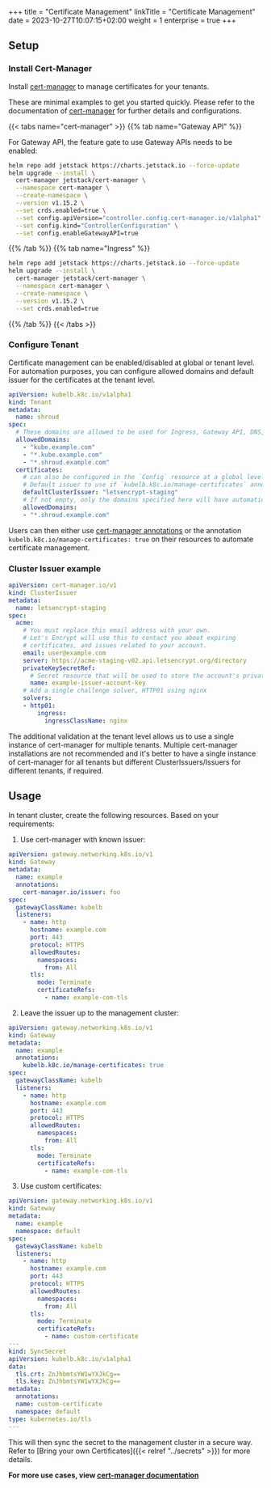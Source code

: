 +++
title = "Certificate Management"
linkTitle = "Certificate Management"
date = 2023-10-27T10:07:15+02:00
weight = 1
enterprise = true
+++

## Setup

### Install Cert-Manager

Install [cert-manager](https://cert-manager.io) to manage certificates for your tenants.

These are minimal examples to get you started quickly. Please refer to the documentation of [cert-manager](https://cert-manager.io/docs/installation/helm/) for further details and configurations.

{{< tabs name="cert-manager" >}}
{{% tab name="Gateway API" %}}

For Gateway API, the feature gate to use Gateway APIs needs to be enabled:

```bash
helm repo add jetstack https://charts.jetstack.io --force-update
helm upgrade --install \
  cert-manager jetstack/cert-manager \
  --namespace cert-manager \
  --create-namespace \
  --version v1.15.2 \
  --set crds.enabled=true \
  --set config.apiVersion="controller.config.cert-manager.io/v1alpha1" \
  --set config.kind="ControllerConfiguration" \
  --set config.enableGatewayAPI=true
```

{{% /tab %}}
{{% tab name="Ingress" %}}

```bash
helm repo add jetstack https://charts.jetstack.io --force-update
helm upgrade --install \
  cert-manager jetstack/cert-manager \
  --namespace cert-manager \
  --create-namespace \
  --version v1.15.2 \
  --set crds.enabled=true
```

{{% /tab %}}
{{< /tabs >}}

### Configure Tenant

Certificate management can be enabled/disabled at global or tenant level. For automation purposes, you can configure allowed domains and default issuer for the certificates at the tenant level.

```yaml
apiVersion: kubelb.k8c.io/v1alpha1
kind: Tenant
metadata:
  name: shroud
spec:
  # These domains are allowed to be used for Ingress, Gateway API, DNS, and certs.
  allowedDomains:
    - "kube.example.com"
    - "*.kube.example.com"
    - "*.shroud.example.com"
  certificates:
    # can also be configured in the `Config` resource at a global level.
    # Default issuer to use if `kubelb.k8c.io/manage-certificates` annotation is added to the cluster.
    defaultClusterIssuer: "letsencrypt-staging"
    # If not empty, only the domains specified here will have automation for Certificates. Everything else will be ignored.
    allowedDomains:
    - "*.shroud.example.com"
```

Users can then either use [cert-manager annotations](https://cert-manager.io/docs/usage/ingress/) or the annotation `kubelb.k8c.io/manage-certificates: true` on their resources to automate certificate management.

### Cluster Issuer example

```yaml
apiVersion: cert-manager.io/v1
kind: ClusterIssuer
metadata:
  name: letsencrypt-staging
spec:
  acme:
    # You must replace this email address with your own.
    # Let's Encrypt will use this to contact you about expiring
    # certificates, and issues related to your account.
    email: user@example.com
    server: https://acme-staging-v02.api.letsencrypt.org/directory
    privateKeySecretRef:
      # Secret resource that will be used to store the account's private key.
      name: example-issuer-account-key
    # Add a single challenge solver, HTTP01 using nginx
    solvers:
    - http01:
        ingress:
          ingressClassName: nginx
```

The additional validation at the tenant level allows us to use a single instance of cert-manager for multiple tenants. Multiple cert-manager installations are not recommended and it's better to have a single instance of cert-manager for all tenants but different ClusterIssuers/Issuers for different tenants, if required.

## Usage

In tenant cluster, create the following resources. Based on your requirements:

1. Use cert-manager with known issuer:

```yaml
apiVersion: gateway.networking.k8s.io/v1
kind: Gateway
metadata:
  name: example
  annotations:
    cert-manager.io/issuer: foo
spec:
  gatewayClassName: kubelb
  listeners:
    - name: http
      hostname: example.com
      port: 443
      protocol: HTTPS
      allowedRoutes:
        namespaces:
          from: All
      tls:
        mode: Terminate
        certificateRefs:
          - name: example-com-tls
```

2. Leave the issuer up to the management cluster:

```yaml
apiVersion: gateway.networking.k8s.io/v1
kind: Gateway
metadata:
  name: example
  annotations:
    kubelb.k8c.io/manage-certificates: true
spec:
  gatewayClassName: kubelb
  listeners:
    - name: http
      hostname: example.com
      port: 443
      protocol: HTTPS
      allowedRoutes:
        namespaces:
          from: All
      tls:
        mode: Terminate
        certificateRefs:
          - name: example-com-tls
```

3. Use custom certificates:

```yaml
apiVersion: gateway.networking.k8s.io/v1
kind: Gateway
metadata:
  name: example
  namespace: default
spec:
  gatewayClassName: kubelb
  listeners:
    - name: http
      hostname: example.com
      port: 443
      protocol: HTTPS
      allowedRoutes:
        namespaces:
          from: All
      tls:
        mode: Terminate
        certificateRefs:
          - name: custom-certificate
---
kind: SyncSecret
apiVersion: kubelb.k8c.io/v1alpha1
data:
  tls.crt: ZnJhbmtsYW1wYXJkCg==
  tls.key: ZnJhbmtsYW1wYXJkCg==
metadata:
  annotations:
  name: custom-certificate
  namespace: default
type: kubernetes.io/tls
---
```

This will then sync the secret to the management cluster in a secure way. Refer to [Bring your own Certificates]({{< relref "../secrets" >}}) for more details.

**For more use cases, view [cert-manager documentation](https://cert-manager.io/docs/usage/gateway/)**
